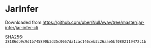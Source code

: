 # JarInfer

Downloaded from https://github.com/uber/NullAway/tree/master/jar-infer/jar-infer-cli

SHA256: `38186db9c9d1b745890b3d35c0667da1cac146ceb3c26aae5bf0802119472c1b`
